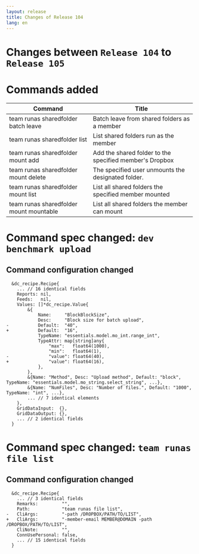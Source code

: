 ```yaml
---
layout: release
title: Changes of Release 104
lang: en
---
```


# Changes between `Release 104` to `Release 105`

# Commands added

| Command                                 | Title                                                   |
|-----------------------------------------|---------------------------------------------------------|
| team runas sharedfolder batch leave     | Batch leave from shared folders as a member             |
| team runas sharedfolder list            | List shared folders run as the member                   |
| team runas sharedfolder mount add       | Add the shared folder to the specified member's Dropbox |
| team runas sharedfolder mount delete    | The specified user unmounts the designated folder.      |
| team runas sharedfolder mount list      | List all shared folders the specified member mounted    |
| team runas sharedfolder mount mountable | List all shared folders the member can mount            |

# Command spec changed: `dev benchmark upload`

## Command configuration changed

```
  &dc_recipe.Recipe{
  	... // 16 identical fields
  	Reports: nil,
  	Feeds:   nil,
  	Values: []*dc_recipe.Value{
  		&{
  			Name:     "BlockBlockSize",
  			Desc:     "Block size for batch upload",
- 			Default:  "40",
+ 			Default:  "16",
  			TypeName: "essentials.model.mo_int.range_int",
  			TypeAttr: map[string]any{
  				"max":   float64(1000),
  				"min":   float64(1),
- 				"value": float64(40),
+ 				"value": float64(16),
  			},
  		},
  		&{Name: "Method", Desc: "Upload method", Default: "block", TypeName: "essentials.model.mo_string.select_string", ...},
  		&{Name: "NumFiles", Desc: "Number of files.", Default: "1000", TypeName: "int", ...},
  		... // 7 identical elements
  	},
  	GridDataInput:  {},
  	GridDataOutput: {},
  	... // 2 identical fields
  }
```
# Command spec changed: `team runas file list`

## Command configuration changed

```
  &dc_recipe.Recipe{
  	... // 3 identical fields
  	Remarks:         "",
  	Path:            "team runas file list",
- 	CliArgs:         "-path /DROPBOX/PATH/TO/LIST",
+ 	CliArgs:         "-member-email MEMBER@DOMAIN -path /DROPBOX/PATH/TO/LIST",
  	CliNote:         "",
  	ConnUsePersonal: false,
  	... // 15 identical fields
  }
```

